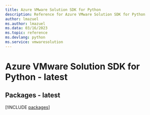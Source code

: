```yaml
---
title: Azure VMware Solution SDK for Python
description: Reference for Azure VMware Solution SDK for Python
author: lmazuel
ms.author: lmazuel
ms.data: 03/16/2023
ms.topic: reference
ms.devlang: python
ms.service: vmwaresolution
---
```

# Azure VMware Solution SDK for Python - latest
## Packages - latest
[!INCLUDE [packages](vmware-solution-index.md)]